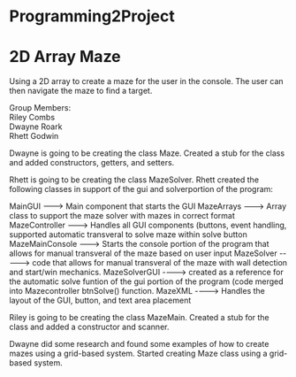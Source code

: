 # Programming2Project
# 2D Array Maze

Using a 2D array to create a maze for the user in the console. The user can then navigate the maze to find a target.

Group Members: <br />
Riley Combs <br /> 
Dwayne Roark <br />
Rhett Godwin

Dwayne is going to be creating the class Maze. Created a stub for the class and added constructors, getters, and setters.

Rhett is going to be creating the class MazeSolver. 
Rhett created the following classes in support of the gui and solverportion of the program:

MainGUI ---> Main component that starts the GUI
MazeArrays ---> Array class to support the maze solver with mazes in correct format
MazeController ---> Handles all GUI components (buttons, event handling, supported automatic transveral to solve maze within solve button
MazeMainConsole ---> Starts the console portion of the program that allows for manual transveral of the maze based on user input
MazeSolver -----> code that allows for manual transveral of the maze with wall detection and start/win mechanics.
MazeSolverGUI ----> created as a reference for the automatic solve funtion of the gui portion of the program (code merged into Mazecontroller btnSolve() function. 
MazeXML ----> Handles the layout of the GUI, button, and text area placement


Riley is going to be creating the class MazeMain. Created a stub for the class and added a constructor and scanner.


Dwayne did some research and found some examples of how to create mazes using a grid-based system. Started creating Maze class using a grid-based system.
